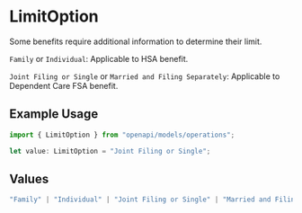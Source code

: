 # LimitOption

Some benefits require additional information to determine
their limit.

`Family` or `Individual`: Applicable to HSA benefit.

`Joint Filing or Single` or `Married and Filing Separately`: Applicable to Dependent Care FSA benefit.

## Example Usage

```typescript
import { LimitOption } from "openapi/models/operations";

let value: LimitOption = "Joint Filing or Single";
```

## Values

```typescript
"Family" | "Individual" | "Joint Filing or Single" | "Married and Filing Separately"
```